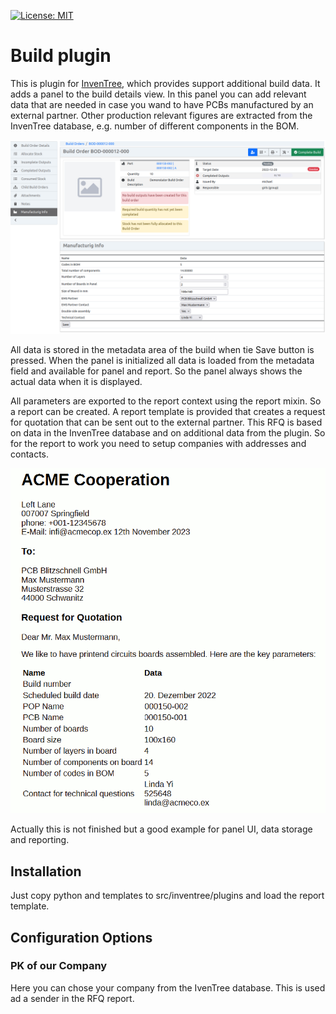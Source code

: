 [![License: MIT](https://img.shields.io/badge/License-MIT-yellow.svg)](https://opensource.org/licenses/MIT)

# Build plugin

This is plugin for [InvenTree](https://inventree.org), which provides support additional build
data. It adds a panel to the build details view. In this panel you can add relevant data
that are needed in case you wand to have PCBs manufactured by an external partner. Other 
production relevant figures are extracted from the InvenTree database, e.g. number of different
components in the BOM.

![build_plugin](https://github.com/SergeoLacruz/build_plugin/blob/main/pictures/build_panel.png)

All data is stored in the metadata area of the build when tie Save button is pressed. 
When the panel is initialized all data is loaded from the metadata field and available
for panel and report. So the panel always shows the actual data when it is displayed.

All parameters are exported to the report context using the report mixin. So a report can be 
created. A report template is provided that creates a request for quotation that can be sent out 
to the external partner. This RFQ is based on data in the InvenTree database and on additional
data from the plugin. So for the report to work you need to setup companies with addresses and 
contacts. 

![request fpr quotation](https://github.com/SergeoLacruz/build_plugin/blob/main/pictures/rfq.png)

Actually this is not finished but a good example for panel UI, data storage and reporting.

## Installation

Just copy python and templates to src/inventree/plugins and load the report template.
 
## Configuration Options

### PK of our Company 
Here you can chose your company from the IvenTree database. This is used ad a sender in the 
RFQ report. 

